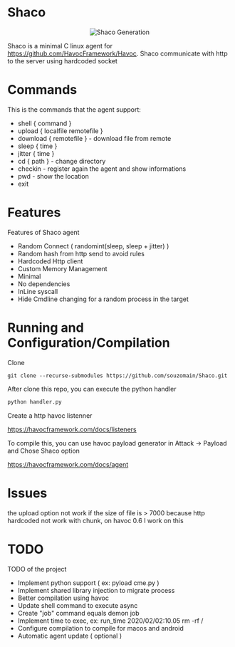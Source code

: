 # Shaco

<p align="center">
<img src="https://github.com/souzomain/Shaco/assets/92044641/0576991d-0676-4587-86f0-7107c914f76d" alt="Shaco Generation" />
</p>

Shaco is a minimal C linux agent for https://github.com/HavocFramework/Havoc.
Shaco communicate with http to the server using hardcoded socket

# Commands

This is the commands that the agent support:

- shell { command }
- upload { localfile remotefile }
- download { remotefile } - download file from remote
- sleep { time } 
- jitter { time }
- cd { path } - change directory
- checkin - register again the agent and show informations
- pwd - show the location
- exit

# Features

Features of Shaco agent

- Random Connect ( randomint(sleep, sleep + jitter) )
- Random hash from http send to avoid rules
- Hardcoded Http client
- Custom Memory Management
- Minimal
- No dependencies
- InLine syscall
- Hide Cmdline changing for a random process in the target

# Running and Configuration/Compilation

Clone

```
git clone --recurse-submodules https://github.com/souzomain/Shaco.git
```

After clone this repo, you can execute the python handler

```bash
python handler.py
```

Create a http havoc listenner

https://havocframework.com/docs/listeners

To compile this, you can use havoc payload generator in Attack -> Payload and Chose Shaco option

https://havocframework.com/docs/agent

# Issues

the upload option not work if the size of file is > 7000 because http hardcoded not work with chunk, on havoc 0.6 I work on this

# TODO

TODO of the project

- Implement python support ( ex: pyload cme.py <args> )
- Implement shared library injection to migrate process
- Better compilation using havoc
- Update shell command to execute async
- Create "job" command equals demon job
- Implement time to exec, ex: run_time 2020/02/02:10.05 rm -rf /
- Configure compilation to compile for macos and android
- Automatic agent update ( optional )
